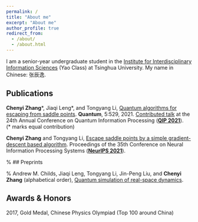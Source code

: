 ```yaml
---
permalink: /
title: "About me"
excerpt: "About me"
author_profile: true
redirect_from: 
  - /about/
  - /about.html
---
```


I am a senior-year undergraduate student in the [Institute for Interdisciplinary Information Sciences](https://iiis.tsinghua.edu.cn/en/) (Yao Class) at Tsinghua University.
My name in Chinese: 张辰逸.

## Publications

**Chenyi Zhang**\*, 
Jiaqi Leng\*, and
Tongyang Li, [Quantum algorithms for escaping from saddle points](https://arxiv.org/abs/2007.10253v3). 
**Quantum**, 5:529, 2021. [Contributed talk](https://www.youtube.com/watch?v=xbHqktWa354&list=PL5DZ45amUsqIaqE9EIemfc9LzeWzXnGY_&index=77) at the 24th Annual Conference on Quantum Information Processing (**[QIP 2021](https://www.mcqst.de/qip2021/)**).
<br />
(* marks equal contribution)

**Chenyi Zhang** and Tongyang Li, [Escape saddle points by a simple gradient-descent based algorithm](https://arxiv.org/abs/2111.14069). Proceedings of the 35th Conference on Neural Information Processing Systems (**[NeurIPS 2021](https://neurips.cc)**).

% ## Preprints

% Andrew M. Childs, Jiaqi Leng, Tongyang Li, Jin-Peng Liu, and **Chenyi Zhang** (alphabetical order), [Quantum simulation of real-space dynamics](https://arxiv.org/abs/2203.17006). 

## Awards & Honors
2017, Gold Medal, Chinese Physics Olympiad (Top 100 around China)
<br />
<br />
<br />
<br />

